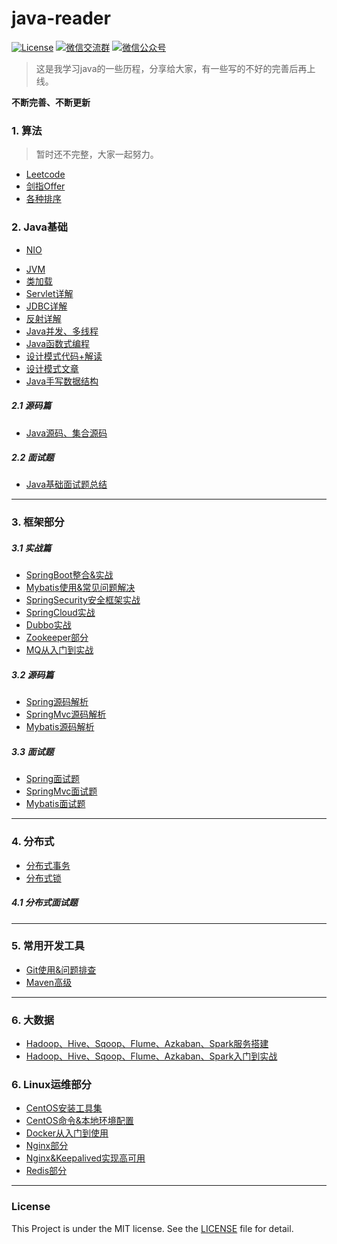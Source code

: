
# java-reader
[![License](https://img.shields.io/badge/License-MIT-green.svg)](https://github.com/fantj2016/java-reader/blob/master/LICENSE)
[![微信交流群](https://img.shields.io/badge/%E5%BE%AE%E4%BF%A1%E7%BE%A4-%E4%BA%8C%E7%BB%B4%E7%A0%81-orange.svg)](https://upload-images.jianshu.io/upload_images/5786888-fa5ab6bde180e7ec.png?imageMogr2/auto-orient/strip%7CimageView2/2/w/1240)
[![微信公众号](https://img.shields.io/badge/%E5%85%AC%E4%BC%97%E5%8F%B7-PlayInJava-red.svg)](https://upload-images.jianshu.io/upload_images/5786888-fa5ab6bde180e7ec.png?imageMogr2/auto-orient/strip%7CimageView2/2/w/1240)


>这是我学习java的一些历程，分享给大家，有一些写的不好的完善后再上线。

**不断完善、不断更新**



### 1. 算法
>暂时还不完整，大家一起努力。
* [Leetcode](https://github.com/fantj2016/data-structures-with-algorithm/tree/master/main/com/algorithm/leetcode)
* [剑指Offer](https://github.com/fantj2016/data-structures-with-algorithm/tree/master/main/com/algorithm/offer)
* [各种排序](https://github.com/fantj2016/data-structures-with-algorithm/tree/master/main/com/algorithm/leetcode/sort)

### 2. Java基础
- [NIO](https://github.com/fantj2016/java-reader/tree/master/Java-NIO)
* [JVM](https://github.com/fantj2016/java-reader/tree/master/JVM)
* [类加载]()
* [Servlet详解](https://github.com/fantj2016/java-reader/tree/master/Java-Servlet)
* [JDBC详解](https://github.com/fantj2016/java-reader/tree/master/jdbc%E7%BB%84%E4%BB%B6%E8%AF%A6%E8%A7%A3)
* [反射详解](https://github.com/fantj2016/java-reader/tree/master/Java-reflection-%E5%8F%8D%E5%B0%84%E8%AF%A6%E8%A7%A3)
* [Java并发、多线程](https://github.com/fantj2016/java-reader/tree/master/Java%E5%B9%B6%E5%8F%91)
* [Java函数式编程](https://github.com/fantj2016/java-reader/tree/master/Java%E5%87%BD%E6%95%B0%E5%BC%8F%E7%BC%96%E7%A8%8B)
* [设计模式代码+解读](https://github.com/fantj2016/GOF23)
* [设计模式文章](https://github.com/fantj2016/java-reader/tree/master/%E8%AE%BE%E8%AE%A1%E6%A8%A1%E5%BC%8F)
* [Java手写数据结构](https://github.com/fantj2016/Java-dataStruct)

##### 2.1 源码篇
* [Java源码、集合源码](https://github.com/fantj2016/java-reader/tree/master/Java%E6%BA%90%E7%A0%81%E5%88%86%E6%9E%90)

##### 2.2 面试题
* [Java基础面试题总结](https://github.com/fantj2016/java-reader/tree/master/Java%E9%9D%A2%E8%AF%95)

--- 

### 3. 框架部分
##### 3.1 实战篇
* [SpringBoot整合&实战](https://github.com/fantj2016/java-reader/tree/master/springboot)
* [Mybatis使用&常见问题解决](https://github.com/fantj2016/java-reader/tree/master/Mybatis)
* [SpringSecurity安全框架实战](https://github.com/fantj2016/java-reader/tree/master/Spring-Security)
* [SpringCloud实战](https://github.com/fantj2016/java-reader/tree/master/SpringCloud)
* [Dubbo实战](https://github.com/fantj2016/java-reader/tree/master/dubbo)
* [Zookeeper部分](https://github.com/fantj2016/java-reader/tree/master/zk)
* [MQ从入门到实战](https://github.com/fantj2016/java-reader/tree/master/mq)

##### 3.2 源码篇
* [Spring源码解析](https://github.com/fantj2016/java-reader/tree/master/Spring%E6%BA%90%E7%A0%81)
* [SpringMvc源码解析](https://github.com/fantj2016/java-reader/tree/master/SpringMvc%E6%BA%90%E7%A0%81)
* [Mybatis源码解析](https://github.com/fantj2016/java-reader/tree/master/Mybatis%E6%BA%90%E7%A0%81)

##### 3.3 面试题
* [Spring面试题]()
* [SpringMvc面试题]()
* [Mybatis面试题]()

---

### 4. 分布式
* [分布式事务](https://github.com/fantj2016/java-reader/tree/master/%E5%88%86%E5%B8%83%E5%BC%8F%E4%BA%8B%E5%8A%A1)
* [分布式锁]()

##### 4.1 分布式面试题

---

### 5. 常用开发工具
* [Git使用&问题排查](https://github.com/fantj2016/java-reader/tree/master/Git)
* [Maven高级](https://github.com/fantj2016/java-reader/tree/master/Maven)

---
### 6. 大数据
* [Hadoop、Hive、Sqoop、Flume、Azkaban、Spark服务搭建](https://github.com/fantj2016/java-reader/tree/master/Centos%E5%AE%89%E8%A3%85%E5%B7%A5%E5%85%B7%E6%96%87%E9%9B%86)
* [Hadoop、Hive、Sqoop、Flume、Azkaban、Spark入门到实战](https://github.com/fantj2016/java-reader/tree/master/BigData)

### 6. Linux运维部分
* [CentOS安装工具集](https://github.com/fantj2016/java-reader/tree/master/Centos%E5%AE%89%E8%A3%85%E5%B7%A5%E5%85%B7%E6%96%87%E9%9B%86)
* [CentOS命令&本地环境配置](https://github.com/fantj2016/java-reader/tree/master/RedHat-CentOS)
* [Docker从入门到使用](https://github.com/fantj2016/java-reader/tree/master/Docker)
* [Nginx部分](https://github.com/fantj2016/java-reader/tree/master/nginx)
* [Nginx&Keepalived实现高可用](https://github.com/fantj2016/java-reader/blob/master/nginx/Nginx%26Keepalived-%E5%AE%9E%E7%8E%B0%E9%AB%98%E5%8F%AF%E7%94%A8.md)
* [Redis部分](https://github.com/fantj2016/java-reader/tree/master/redis)

---


### License
This Project is under the MIT license. See the [LICENSE](https://github.com/fantj2016/java-reader/blob/master/LICENSE) file for detail.
